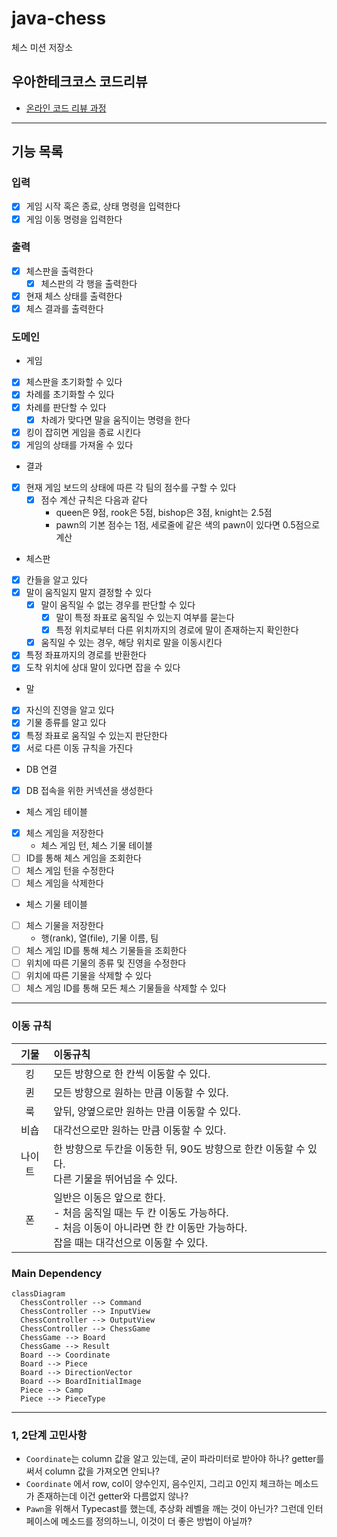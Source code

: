 # java-chess

체스 미션 저장소

## 우아한테크코스 코드리뷰

- [온라인 코드 리뷰 과정](https://github.com/woowacourse/woowacourse-docs/blob/master/maincourse/README.md)

---
## 기능 목록

### 입력

- [x] 게임 시작 혹은 종료, 상태 명령을 입력한다
- [x] 게임 이동 명령을 입력한다

### 출력

- [x] 체스판을 출력한다
  - [x] 체스판의 각 행을 출력한다
- [x] 현재 체스 상태를 출력한다
- [x] 체스 결과를 출력한다

### 도메인

- 게임
- [x] 체스판을 초기화할 수 있다
- [x] 차례를 초기화할 수 있다
- [x] 차례를 판단할 수 있다
  - [x] 차례가 맞다면 말을 움직이는 명령을 한다
- [x] 킹이 잡히면 게임을 종료 시킨다
- [x] 게임의 상태를 가져올 수 있다

- 결과
- [x] 현재 게임 보드의 상태에 따른 각 팀의 점수를 구할 수 있다
  - [x] 점수 계산 규칙은 다음과 같다
    - queen은 9점, rook은 5점, bishop은 3점, knight는 2.5점
    - pawn의 기본 점수는 1점, 세로줄에 같은 색의 pawn이 있다면 0.5점으로 계산

- 체스판
- [x] 칸들을 알고 있다
- [x] 말이 움직일지 말지 결정할 수 있다
  - [x] 말이 움직일 수 없는 경우를 판단할 수 있다
    - [x] 말이 특정 좌표로 움직일 수 있는지 여부를 묻는다
    - [x] 특정 위치로부터 다른 위치까지의 경로에 말이 존재하는지 확인한다
  - [x] 움직일 수 있는 경우, 해당 위치로 말을 이동시킨다
- [x] 특정 좌표까지의 경로를 반환한다
- [x] 도착 위치에 상대 말이 있다면 잡을 수 있다

- 말
- [x] 자신의 진영을 알고 있다
- [x] 기물 종류를 알고 있다
- [x] 특정 좌표로 움직일 수 있는지 판단한다
- [x] 서로 다른 이동 규칙을 가진다

- DB 연결
- [x] DB 접속을 위한 커넥션을 생성한다

- 체스 게임 테이블
- [x] 체스 게임을 저장한다
  - 체스 게임 턴, 체스 기물 테이블
- [ ] ID를 통해 체스 게임을 조회한다
- [ ] 체스 게임 턴을 수정한다
- [ ] 체스 게임을 삭제한다

- 체스 기물 테이블
- [ ] 체스 기물을 저장한다
  - 행(rank), 열(file), 기물 이름, 팀
- [ ] 체스 게임 ID를 통해 체스 기물들을 조회한다
- [ ] 위치에 따른 기물의 종류 및 진영을 수정한다
- [ ] 위치에 따른 기물을 삭제할 수 있다
- [ ] 체스 게임 ID를 통해 모든 체스 기물들을 삭제할 수 있다

---

### 이동 규칙

| 기물  | 이동규칙                                                                                                     |
|:---:|:---------------------------------------------------------------------------------------------------------|
|  킹  | 모든 방향으로 한 칸씩 이동할 수 있다.                                                                                   |
|  퀸  | 모든 방향으로 원하는 만큼 이동할 수 있다.                                                                                 |
|  룩  | 앞뒤, 양옆으로만 원하는 만큼 이동할 수 있다.                                                                               |
| 비숍  | 대각선으로만 원하는 만큼 이동할 수 있다.                                                                                  |
| 나이트 | 한 방향으로 두칸을 이동한 뒤, 90도 방향으로 한칸 이동할 수 있다.<br/>다른 기물을 뛰어넘을 수 있다.                                            |
|  폰  | 일반은 이동은 앞으로 한다.<br/>- 처음 움직일 때는 두 칸 이동도 가능하다.<br/>- 처음 이동이 아니라면 한 칸 이동만 가능하다.<br/> 잡을 때는 대각선으로 이동할 수 있다. |

### Main Dependency

```mermaid
classDiagram
  ChessController --> Command
  ChessController --> InputView
  ChessController --> OutputView
  ChessController --> ChessGame
  ChessGame --> Board
  ChessGame --> Result
  Board --> Coordinate
  Board --> Piece
  Board --> DirectionVector
  Board --> BoardInitialImage
  Piece --> Camp
  Piece --> PieceType
```


---
### 1, 2단계 고민사항
- `Coordinate`는 column 값을 알고 있는데, 굳이 파라미터로 받아야 하나? getter를 써서 column 값을 가져오면 안되나?
- `Coordinate` 에서 row, col이 양수인지, 음수인지, 그리고 0인지 체크하는 메소드가 존재하는데 이건 getter와 다름없지 않나?
- `Pawn`을 위해서 Typecast를 했는데, 추상화 레벨을 깨는 것이 아닌가? 그런데 인터페이스에 메소드를 정의하느니, 이것이 더 좋은 방법이 아닐까?
